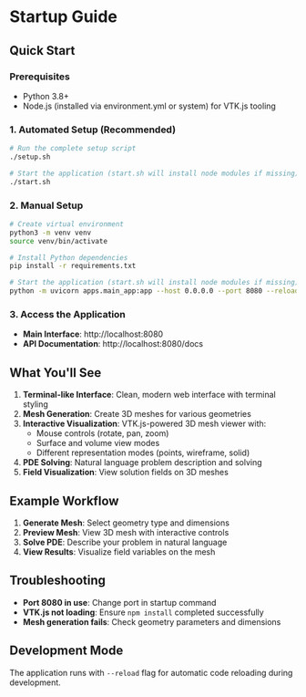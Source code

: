 # Startup Guide

## Quick Start

### Prerequisites

- Python 3.8+
- Node.js (installed via environment.yml or system) for VTK.js tooling

### 1. Automated Setup (Recommended)

```bash
# Run the complete setup script
./setup.sh

# Start the application (start.sh will install node modules if missing)
./start.sh
```

### 2. Manual Setup

```bash
# Create virtual environment
python3 -m venv venv
source venv/bin/activate

# Install Python dependencies
pip install -r requirements.txt

# Start the application (start.sh will install node modules if missing)
python -m uvicorn apps.main_app:app --host 0.0.0.0 --port 8080 --reload
```

### 3. Access the Application

- **Main Interface**: http://localhost:8080
- **API Documentation**: http://localhost:8080/docs

## What You'll See

1. **Terminal-like Interface**: Clean, modern web interface with terminal styling
2. **Mesh Generation**: Create 3D meshes for various geometries
3. **Interactive Visualization**: VTK.js-powered 3D mesh viewer with:
   - Mouse controls (rotate, pan, zoom)
   - Surface and volume view modes
   - Different representation modes (points, wireframe, solid)
4. **PDE Solving**: Natural language problem description and solving
5. **Field Visualization**: View solution fields on 3D meshes

## Example Workflow

1. **Generate Mesh**: Select geometry type and dimensions
2. **Preview Mesh**: View 3D mesh with interactive controls
3. **Solve PDE**: Describe your problem in natural language
4. **View Results**: Visualize field variables on the mesh

## Troubleshooting

- **Port 8080 in use**: Change port in startup command
- **VTK.js not loading**: Ensure `npm install` completed successfully
- **Mesh generation fails**: Check geometry parameters and dimensions

## Development Mode

The application runs with `--reload` flag for automatic code reloading during development.
